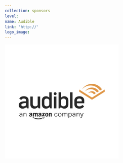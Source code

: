 ```yaml
---
collection: sponsors
level:
name: Audible
link: 'http://'
logo_image:
---
```



![](/uploads/versions/audible-001---x----360-360x---.jpeg)